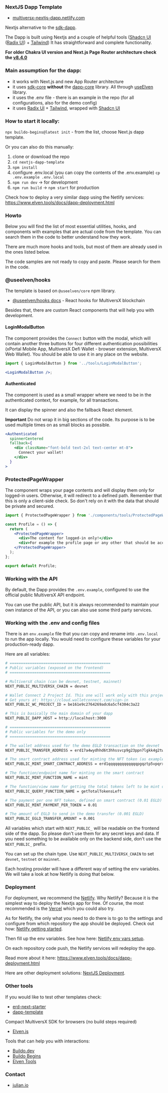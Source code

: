 ### NextJS Dapp Template

- [multiversx-nextjs-dapp.netlify.com](https://multiversx-nextjs-dapp.netlify.com)

Nextjs alternative to the [sdk-dapp](https://github.com/multiversx/mx-sdk-dapp).

The Dapp is built using Nextjs and a couple of helpful tools ([Shadcn UI](https://ui.shadcn.com/) ([Radix UI](https://www.radix-ui.com/)) + [Tailwind](https://tailwindcss.com/))
It has straightforward and complete functionality.

**For older Chakra UI version and Next.js Page Router architecture check the [v8.4.0](https://github.com/xdevguild/nextjs-dapp-template/tree/v8.4.0)**

### Main assumption for the dapp:

- it works with Next.js and new App Router architecture
- it uses [sdk-core](https://github.com/multiversx/mx-sdk-js-core) **without** the [dapp-core](https://github.com/multiversx/mx-sdk-dapp) library. All through [useElven](https://www.useElven.com) library.
- it uses the .env file - there is an example in the repo (for all configurations, also for the demo config)
- it uses [Radix UI](https://www.radix-ui.com/) + [Tailwind](https://tailwindcss.com/), wrapped with [Shadcn UI](https://ui.shadcn.com/)

### How to start it locally:

`npx buildo-begins@latest init` - from the list, choose Next.js dapp template.

Or you can also do this manually:
1. clone or download the repo
2. `cd nextjs-dapp-template`
3. `npm install`
4. configure .env.local (you can copy the contents of the .env.example) `cp .env.example .env.local`
5. `npm run dev` -> for development
6. `npm run build` -> `npm start` for production

Check how to deploy a very similar dapp using the Netlify services: https://www.elven.tools/docs/dapp-deployment.html

### Howto

Below you will find the list of most essential utilities, hooks, and components with examples that are actual code from the template. You can search them in the code to better understand how they work.

There are much more hooks and tools, but most of them are already used in the ones listed below.

The code samples are not ready to copy and paste. Please search for them in the code.

### @useelven/hooks

The template is based on `@useelven/core` npm library.

- [@useelven/hooks docs](https://www.useElven.com) - React hooks for MultiversX blockchain

Besides that, there are custom React components that will help you with development.

#### LoginModalButton

The component provides the `Connect` button with the modal, which will contain another three buttons for four different authentication possibilities (xPortal Mobile App, MultiversX Defi Wallet - browser extension, MultiversX Web Wallet). You should be able to use it in any place on the website.

```jsx
import { LoginModalButton } from '../tools/LoginModalButton';

<LoginModalButton />;
```

#### Authenticated

The component is used as a small wrapper where we need to be in the authenticated context, for example, for all transactions.

It can display the spinner and also the fallback React element.

**Important** Do not wrap it in big sections of the code. Its purpose is to be used multiple times on as small blocks as possible.

```jsx
<Authenticated
  spinnerCentered
  fallback={
    <div className="font-bold text-2xl text-center mt-8">
      Connect your wallet!
    </div>
  }
>
```

### ProtectedPageWrapper

The component wraps your page contents and will display them only for logged-in users. Otherwise, it will redirect to a defined path. Remember that this is only a client-side check. So don't rely on it with the data that should be private and secured.

```jsx
import { ProtectedPageWrapper } from './components/tools/ProtectedPageWrapper';

const Profile = () => {
  return (
    <ProtectedPageWrapper>
      <div>The content for logged-in only!</div>
      <div>For example the profile page or any other that should be accessible only for logged-in users</div>
    </ProtectedPageWrapper>
  );
};

export default Profile;
```

### Working with the API

By default, the Dapp provides the `.env.example`, configured to use the official public MultiversX API endpoint. 

You can use the public API, but it is always recommended to maintain your own instance of the API, or you can also use some third party services.

### Working with the .env and config files

There is an `env.example` file that you can copy and rename into `.env.local` to run the app locally. You would need to configure these variables for your production-ready dapp.

Here are all variables:

```bash
# =============================================
# Public variables (exposed on the frontend)
# =============================================

# MultiversX chain (can be devnet, testnet, mainnet)
NEXT_PUBLIC_MULTIVERSX_CHAIN = devnet

# Wallet Connect 2 Project Id. This one will work only with this project
# Get yours at: https://cloud.walletconnect.com/sign-in
NEXT_PUBLIC_WC_PROJECT_ID = be161e9c2764269adc6a5cf4304c3a22

# This is basically the main domain of your dapp
NEXT_PUBLIC_DAPP_HOST = http://localhost:3000

# =============================================
# Public variables for the demo only
# =============================================

# The wallet address used for the demo EGLD transaction on the devnet
NEXT_PUBLIC_TRANSFER_ADDRESS = erd17a4wydhhd6t3hhssvcp9g23ppn7lgkk4g2tww3eqzx4mlq95dukss0g50f

# The smart contract address used for minting the NFT token (as example deployed Elven Tools Smart Contract)
NEXT_PUBLIC_MINT_SMART_CONTRACT_ADDRESS = erd1qqqqqqqqqqqqqpgqztp5vpqrxe2tha224jwsa3sv2800a88zgtksar2kc8

# The function/endpoint name for minting on the smart contract
NEXT_PUBLIC_MINT_FUNCTION_NAME = mint

# The function/view name for getting the total tokens left to be mint on smart contract
NEXT_PUBLIC_QUERY_FUNCTION_NAME = getTotalTokensLeft

# The payment per one NFT token, defined on smart contract (0.01 EGLD)
NEXT_PUBLIC_MINT_PAYMENT_PER_TOKEN = 0.01

# The amount of EGLD to send in the demo transfer (0.001 EGLD)
NEXT_PUBLIC_EGLD_TRANSFER_AMOUNT = 0.001

```

All variables which start with `NEXT_PUBLIC_` will be readable on the frontend side of the dapp. So please don't use them for any secret keys and data. If you need something to be available only on the backend side, don't use the `NEXT_PUBLIC_` prefix.

You can set up the chain type. Use `NEXT_PUBLIC_MULTIVERSX_CHAIN` to set `devnet`, `testnet` or `mainnet`.

Each hosting provider will have a different way of setting the env variables. We will take a look at how Netlify is doing that below.

### Deployment

For deployment, we recommend the [Netlify](https://www.netlify.com/). Why Netlify? Because it is the simplest way to deploy the Nextjs app for free. Of course, the most recommended is the [Vercel](https://vercel.com/) which you could also try.

As for Netlify, the only what you need to do there is to go to the settings and configure from which repository the app should be deployed. Check out how: [Netlify getting started](https://docs.netlify.com/get-started/).

Then fill up the env variables. See how here: [Netlify env vars setup](https://docs.netlify.com/configure-builds/environment-variables).

On each repository code push, the Netlify services will redeploy the app.

Read more about it here: https://www.elven.tools/docs/dapp-deployment.html

Here are other deployment solutions: [NextJS Deployment](https://nextjs.org/docs/deployment).

### Other tools

If you would like to test other templates check:

- [erd-next-starter](https://github.com/Elrond-Giants/erd-next-starter)
- [dapp-template](https://github.com/multiversx/mx-template-dapp)

Compact MultiversX SDK for browsers (no build steps required)

- [Elven.js](https://www.elvenjs.com)

Tools that can help you with interactions:

- [Buildo.dev](https://www.buildo.dev)
- [Buildo Begins](https://github.com/xdevguild/buildo-begins)
- [Elven Tools](https://www.elven.tools)

### Contact

- [julian.io](https://www.julian.io)
